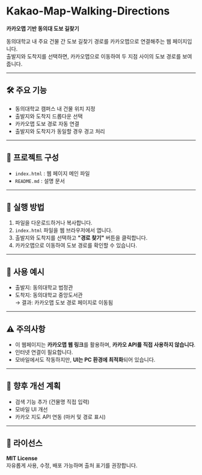 # Kakao-Map-Walking-Directions

**카카오맵 기반 동의대 도보 길찾기**

동의대학교 내 주요 건물 간 도보 길찾기 경로를 카카오맵으로 연결해주는 웹 페이지입니다.  
출발지와 도착지를 선택하면, 카카오맵으로 이동하여 두 지점 사이의 도보 경로를 보여줍니다.

---

## 🛠 주요 기능

- 동의대학교 캠퍼스 내 건물 위치 지정  
- 출발지와 도착지 드롭다운 선택  
- 카카오맵 도보 경로 자동 연결  
- 출발지와 도착지가 동일할 경우 경고 처리  

---

## 📁 프로젝트 구성

- `index.html` : 웹 페이지 메인 파일  
- `README.md` : 설명 문서

---

## 🚀 실행 방법

1. 파일을 다운로드하거나 복사합니다.  
2. `index.html` 파일을 웹 브라우저에서 엽니다.  
3. 출발지와 도착지를 선택하고 **"경로 찾기"** 버튼을 클릭합니다.  
4. 카카오맵으로 이동하여 도보 경로를 확인할 수 있습니다.  

---

## 📍 사용 예시

- 출발지: 동의대학교 법정관  
- 도착지: 동의대학교 중앙도서관  
→ 결과: 카카오맵 도보 경로 페이지로 이동됨  

---

## ⚠ 주의사항

- 이 웹페이지는 **카카오맵 웹 링크**를 활용하며, **카카오 API를 직접 사용하지 않습니다**.  
- 인터넷 연결이 필요합니다.  
- 모바일에서도 작동하지만, **UI는 PC 환경에 최적화**되어 있습니다.  

---

## 📌 향후 개선 계획

- 검색 기능 추가 (건물명 직접 입력)  
- 모바일 UI 개선  
- 카카오 지도 API 연동 (마커 및 경로 표시)  

---

## 📄 라이선스

**MIT License**  
자유롭게 사용, 수정, 배포 가능하며 출처 표기를 권장합니다.
